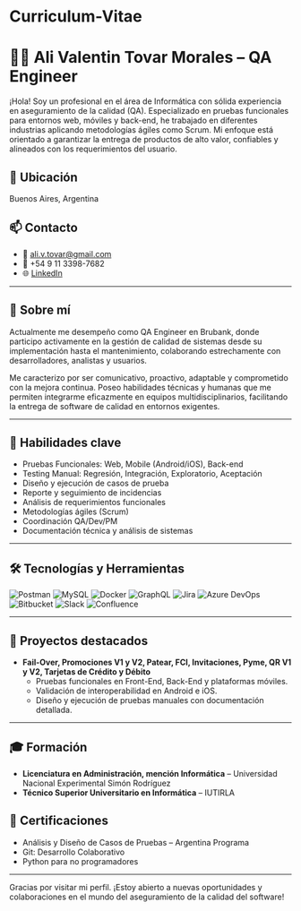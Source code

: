 # Curriculum-Vitae

# 👨‍💻 Ali Valentin Tovar Morales – QA Engineer

¡Hola! Soy un profesional en el área de Informática con sólida experiencia en aseguramiento de la calidad (QA). Especializado en pruebas funcionales para entornos web, móviles y back-end, he trabajado en diferentes industrias aplicando metodologías ágiles como Scrum. Mi enfoque está orientado a garantizar la entrega de productos de alto valor, confiables y alineados con los requerimientos del usuario.

## 📍 Ubicación
Buenos Aires, Argentina

## 📫 Contacto
- 📧 ali.v.tovar@gmail.com  
- 📱 +54 9 11 3398-7682  
- 🌐 [LinkedIn](https://www.linkedin.com/in/ali-v-tovar)

---

## 🧠 Sobre mí

Actualmente me desempeño como QA Engineer en Brubank, donde participo activamente en la gestión de calidad de sistemas desde su implementación hasta el mantenimiento, colaborando estrechamente con desarrolladores, analistas y usuarios.

Me caracterizo por ser comunicativo, proactivo, adaptable y comprometido con la mejora continua. Poseo habilidades técnicas y humanas que me permiten integrarme eficazmente en equipos multidisciplinarios, facilitando la entrega de software de calidad en entornos exigentes.

---

## 🔧 Habilidades clave

- Pruebas Funcionales: Web, Mobile (Android/iOS), Back-end
- Testing Manual: Regresión, Integración, Exploratorio, Aceptación
- Diseño y ejecución de casos de prueba
- Reporte y seguimiento de incidencias
- Análisis de requerimientos funcionales
- Metodologías ágiles (Scrum)
- Coordinación QA/Dev/PM
- Documentación técnica y análisis de sistemas

---

## 🛠️ Tecnologías y Herramientas

![Postman](https://img.shields.io/badge/Postman-FF6C37?style=flat&logo=postman&logoColor=white)
![MySQL](https://img.shields.io/badge/MySQL-4479A1?style=flat&logo=mysql&logoColor=white)
![Docker](https://img.shields.io/badge/Docker-2496ED?style=flat&logo=docker&logoColor=white)
![GraphQL](https://img.shields.io/badge/GraphQL-E10098?style=flat&logo=graphql&logoColor=white)
![Jira](https://img.shields.io/badge/Jira-0052CC?style=flat&logo=jira&logoColor=white)
![Azure DevOps](https://img.shields.io/badge/Azure_DevOps-0078D7?style=flat&logo=azuredevops&logoColor=white)
![Bitbucket](https://img.shields.io/badge/Bitbucket-0052CC?style=flat&logo=bitbucket&logoColor=white)
![Slack](https://img.shields.io/badge/Slack-4A154B?style=flat&logo=slack&logoColor=white)
![Confluence](https://img.shields.io/badge/Confluence-172B4D?style=flat&logo=confluence&logoColor=white)

---

## 🧪 Proyectos destacados

- **Fail-Over, Promociones V1 y V2, Patear, FCI, Invitaciones, Pyme, QR V1 y V2, Tarjetas de Crédito y Débito**
  - Pruebas funcionales en Front-End, Back-End y plataformas móviles.
  - Validación de interoperabilidad en Android e iOS.
  - Diseño y ejecución de pruebas manuales con documentación detallada.

---

## 🎓 Formación

- **Licenciatura en Administración, mención Informática** – Universidad Nacional Experimental Simón Rodríguez  
- **Técnico Superior Universitario en Informática** – IUTIRLA  

## 📜 Certificaciones

- Análisis y Diseño de Casos de Pruebas – Argentina Programa
- Git: Desarrollo Colaborativo
- Python para no programadores

---

Gracias por visitar mi perfil. ¡Estoy abierto a nuevas oportunidades y colaboraciones en el mundo del aseguramiento de la calidad del software!
